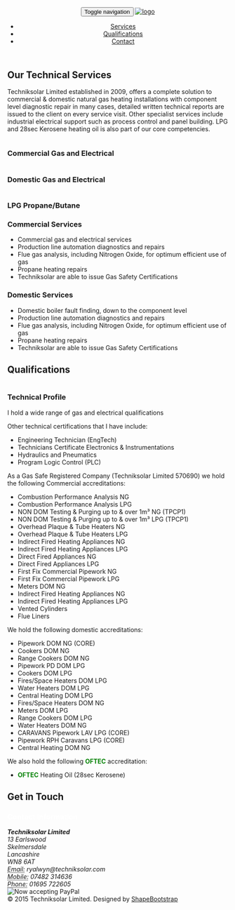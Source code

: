 <head>
    <meta charset="utf-8">
    <meta name="viewport" content="width=device-width, initial-scale=1.0">
    <meta name="description" content="">
    <meta name="author" content="">
    <title>Techniksolar Limited - Commercial and Domestic Gas and Electric</title>
	<!-- core CSS -->
    <link href="css/bootstrap.min.css" rel="stylesheet">
    <link href="css/font-awesome.min.css" rel="stylesheet">
    <link href="css/animate.min.css" rel="stylesheet">
    <link href="css/owl.carousel.css" rel="stylesheet">
    <link href="css/owl.transitions.css" rel="stylesheet">
    <link href="css/prettyPhoto.css" rel="stylesheet">
    <link href="css/main.css" rel="stylesheet">
    <link href="css/responsive.css" rel="stylesheet">
    <link rel="shortcut icon" href="images/ico/favicon.ico">
    <link rel="apple-touch-icon-precomposed" sizes="144x144" href="images/ico/apple-touch-icon-144-precomposed.png">
    <link rel="apple-touch-icon-precomposed" sizes="114x114" href="images/ico/apple-touch-icon-114-precomposed.png">
    <link rel="apple-touch-icon-precomposed" sizes="72x72" href="images/ico/apple-touch-icon-72-precomposed.png">
    <link rel="apple-touch-icon-precomposed" href="images/ico/apple-touch-icon-57-precomposed.png">
</head><!--/head-->

<body id="home" class="homepage">
    <header id="header">
        <nav id="main-menu" class="navbar navbar-default navbar-fixed-top" role="banner">
            <div class="container">
                <div class="navbar-header">
                    <button type="button" class="navbar-toggle" data-toggle="collapse" data-target=".navbar-collapse">
                        <span class="sr-only">Toggle navigation</span>
                        <span class="icon-bar"></span>
                        <span class="icon-bar"></span>
                        <span class="icon-bar"></span>
                    </button>
                    <a class="navbar-brand " href="index.html"><img src="images/logo-tweak.png" alt="logo"></a>
                </div>
                <div class="collapse navbar-collapse navbar-right">
                    <ul class="nav navbar-nav">
                        <!-- <li class="scroll active"><a href="#home">Home</a></li> -->
                        <li class="scroll"><a href="#portfolio">Services</a></li>
                        <li class="scroll"><a href="#about">Qualifications</a></li>
                        <li class="scroll"><a href="#get-in-touch">Contact</a></li>
                    </ul>
                </div>
            </div><!--/.container-->
        </nav><!--/nav-->
    </header><!--/header-->
        <div class="container">
            <div class="section-header">
                <h2 class="section-title text-center wow fadeInDown">Our Technical Services</h2>
                <p class="text-center wow fadeInDown">Techniksolar Limited established in 2009, offers a complete solution to commercial & domestic natural gas heating installations with component level diagnostic repair in many cases, detailed written technical reports are issued to the client on every service visit. Other specialist services include industrial electrical support such as process control and panel building. LPG and 28sec Kerosene heating oil is also part of our core competencies.
            </div>
            <div class="portfolio-items">
                <div class="portfolio-item creative">
                    <div class="portfolio-item-inner">
                        <img class="img-responsive" src="images/portfolio/01.jpg" alt="">
                        <div class="portfolio-info">
                            <h3>Commercial Gas and Electrical</h3>
                        </div>
                    </div>
                </div><!--/.portfolio-item-->
                <div class="portfolio-item corporate portfolio">
                    <div class="portfolio-item-inner">
                        <img class="img-responsive" src="images/portfolio/02.jpg" alt="">
                        <div class="portfolio-info">
                            <h3>Domestic Gas and Electrical</h3>
                        </div>
                    </div>
                </div>
                <div class="portfolio-item creative">
                    <div class="portfolio-item-inner">
                        <img class="img-responsive" src="images/portfolio/03.jpg" alt="">
                        <div class="portfolio-info">
                            <h3>LPG Propane/Butane</h3>
                        </div>
                    </div>
                </div><!--/.portfolio-item-->
            </div>
          <div class="row" style="padding 50px;margin-top:20px;margin-bottom:20px">
            <div class="col-sm-6 wow fadeInLeft">
                <h3 class="column-title">Commercial Services</h3>
                <!-- 16:9 aspect ratio -->
                <ul class="wow fadeInDown">
                  <li>Commercial gas and electrical services</li>
                  <li>Production line automation diagnostics and repairs</li>
                  <li>Flue gas analysis, including Nitrogen Oxide, for optimum efficient use of gas</li>
                  <li>Propane heating repairs</li>
                  <li>Techniksolar are able to issue Gas Safety Certifications</li>
                </ul>
            </div>
            <div class="col-sm-6 wow fadeInRight">
                <h3 class="column-title">Domestic Services</h3>
                <ul class="wow fadeInDown">
                  <li>Domestic boiler fault finding, down to the component level</li>
                  <li>Production line automation diagnostics and repairs</li>
                  <li>Flue gas analysis, including Nitrogen Oxide, for optimum efficient use of gas</li>
                  <li>Propane heating repairs</li>
                  <li>Techniksolar are able to issue Gas Safety Certifications</li>
                </ul>
            </div>
          </div>
        </div>
        <div class="container">
            <div class="section-header">
                <h2 class="section-title text-center wow fadeInDown">Qualifications</h2>
            </div>
            <div class="row">
              <div class="col-sm-6">
                <div class="row  wow fadeInLeft">
                    <img class="img-responsive padding10px" src="images/qualifications/ACSJIBECS.jpg" alt="">
                </div>
                <div class="row  wow fadeInLeft">
                      <img class="img-responsive padding10px" src="images/qualifications/caddy-larger.jpg" alt="">
                </div>
                <div class="row">
                  <div class="padding10px col-sm-12 wow" >
                    <img class="img-responsive" src="images/qualifications/gas-safe.jpg" alt="">
                  </div>
                </div>
                <div class="row wow fadeInLeft">
                  <img class="img-responsive padding10px" src="images/qualifications/Businesscard.png" alt="">
                </div>
              </div>
                <div class=" padding10px col-sm-6 wow fadeInRight">
                  <h3 class="column-title">Technical Profile</h3>
                  <p>I hold a wide range of gas and electrical qualifications</p>
                  Other technical certifications that I have include:
                  <ul>
                    <li>Engineering Technician (EngTech)</li>
                    <li>Technicians Certificate Electronics & Instrumentations</li>
                    <li>Hydraulics and Pneumatics</li>
                    <li>Program Logic Control (PLC)</li>
                  </ul>
                  As a Gas Safe Registered Company (Techniksolar Limited 570690) we hold the following Commercial accreditations:
                  <ul>
                  <li>Combustion Performance Analysis NG</li>
                  <li>Combustion Performance Analysis LPG</li>
                  <li>NON DOM Testing & Purging up to & over 1m³ NG (TPCP1)</li>
                  <li>NON DOM Testing & Purging up to & over 1m³ LPG (TPCP1)</li>
                  <li>Overhead Plaque & Tube Heaters NG</li>
                  <li>Overhead Plaque & Tube Heaters LPG</li>
                  <li>Indirect Fired Heating Appliances NG</li>
                  <li>Indirect Fired Heating Appliances LPG</li>
                  <li>Direct Fired Appliances NG</li>
                  <li>Direct Fired Appliances LPG</li>
                  <li>First Fix Commercial Pipework NG</li>
                  <li>First Fix Commercial Pipework LPG</li>
                  <li>Meters DOM NG</li>
                  <li>Indirect Fired Heating Appliances NG</li>
                  <li>Indirect Fired Heating Appliances LPG</li>
                  <li>Vented Cylinders</li>
                  <li>Flue Liners</li>
                </ul>
                We hold the following domestic accreditations:
                <ul>
                  <li>Pipework DOM NG (CORE)</li>
                  <li>Cookers DOM NG</li>
                  <li>Range Cookers DOM NG</li>
                  <li>Pipework PD DOM LPG</li>
                  <li>Cookers DOM LPG</li>
                  <li>Fires/Space Heaters DOM LPG</li>
                  <li>Water Heaters DOM LPG</li>
                  <li>Central Heating DOM LPG</li>
                  <li>Fires/Space Heaters DOM NG</li>
                  <li>Meters DOM LPG</li>
                  <li>Range Cookers DOM LPG</li>
                  <li>Water Heaters DOM NG</li>
                  <li>CARAVANS Pipework LAV LPG (CORE)</li>
                  <li>Pipework RPH Caravans LPG (CORE)</li>
                  <li>Central Heating DOM NG</li>
                </ul>
                We also hold the following <font color="#008000"><b>OFTEC</b></font> accreditation:
                <ul><li><font color="#008000"><b>OFTEC</b></font> Heating Oil (28sec Kerosene)</li></ul>
                </div>
            </div>
        </div>
        <div class="container">
            <div class="section-header">
                <h2 class="section-title text-center wow fadeInDown">Get in Touch</h2>
            </div>
        </div>
        <div class="container-wrapper">
            <div class="container">
                <div class="row">
                    <div class="contact-form">
                      <div class="row">
                        <div class="col-sm-9">
                        <h3><font  color="#ffffff">Contact Information</font></h3>
                        <address>
                          <strong>Techniksolar Limited</strong><br>
                          13 Earlswood<br>
                          Skelmersdale<br>
                          Lancashire<br>
                          WN8 6AT<br>
                          <abbr title="Email">Email:</abbr> ryalwyn@techniksolar.com<br/>
                          <abbr title="Mobile">Mobile:</abbr> 07482 314636<br/>
                          <abbr title="Landline">Phone:</abbr> 01695 722605
                        </address>
                        </div>
                        <div class="col-sm-3">
                            <img src="https://www.paypalobjects.com/webstatic/mktg/logo/bdg_now_accepting_pp_2line_w.png" border="0" alt="Now accepting PayPal">
                        </div>
                </div>
            </div>
        </div>
    <footer id="footer">
        <div class="container">
            <div class="row">
                <div class="col-sm-6">
                    &copy; 2015 Techniksolar Limited. Designed by <a target="_blank" href="http://shapebootstrap.net/" title="Free Twitter Bootstrap WordPress Themes and HTML templates">ShapeBootstrap</a>
                </div>
            </div>
        </div>
    </footer><!--/#footer-->
    <script src="js/jquery.js"></script>
    <script src="js/bootstrap.min.js"></script>
    <script src="js/mousescroll.js"></script>
    <script src="js/smoothscroll.js"></script>
    <script src="js/jquery.isotope.min.js"></script>
    <script src="js/jquery.inview.min.js"></script>
    <script src="js/wow.min.js"></script>
    <script src="js/main.js"></script>
